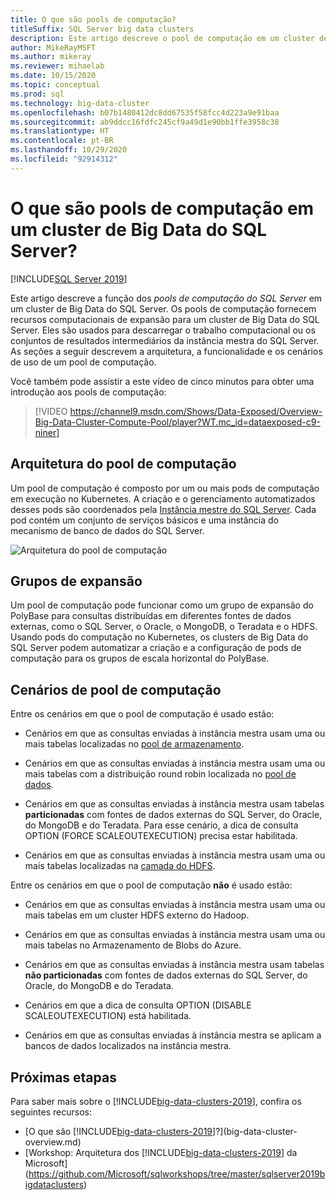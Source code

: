 ```yaml
---
title: O que são pools de computação?
titleSuffix: SQL Server big data clusters
description: Este artigo descreve o pool de computação em um cluster de Big Data do SQL Server 2019.
author: MikeRayMSFT
ms.author: mikeray
ms.reviewer: mihaelab
ms.date: 10/15/2020
ms.topic: conceptual
ms.prod: sql
ms.technology: big-data-cluster
ms.openlocfilehash: b07b1480412dc8dd67535f58fcc4d223a9e91baa
ms.sourcegitcommit: ab9ddcc16fdfc245cf9a49d1e90bb1ffe3958c38
ms.translationtype: HT
ms.contentlocale: pt-BR
ms.lasthandoff: 10/29/2020
ms.locfileid: "92914312"
---
```

# <a name="what-are-compute-pools-in-a-sql-server-big-data-cluster"></a>O que são pools de computação em um cluster de Big Data do SQL Server?

[!INCLUDE[SQL Server 2019](../includes/applies-to-version/sqlserver2019.md)]

Este artigo descreve a função dos *pools de computação do SQL Server* em um cluster de Big Data do SQL Server. Os pools de computação fornecem recursos computacionais de expansão para um cluster de Big Data do SQL Server. Eles são usados para descarregar o trabalho computacional ou os conjuntos de resultados intermediários da instância mestra do SQL Server. As seções a seguir descrevem a arquitetura, a funcionalidade e os cenários de uso de um pool de computação.

Você também pode assistir a este vídeo de cinco minutos para obter uma introdução aos pools de computação:

> [!VIDEO https://channel9.msdn.com/Shows/Data-Exposed/Overview-Big-Data-Cluster-Compute-Pool/player?WT.mc_id=dataexposed-c9-niner]

## <a name="compute-pool-architecture"></a>Arquitetura do pool de computação

Um pool de computação é composto por um ou mais pods de computação em execução no Kubernetes. A criação e o gerenciamento automatizados desses pods são coordenados pela [Instância mestre do SQL Server](concept-master-instance.md). Cada pod contém um conjunto de serviços básicos e uma instância do mecanismo de banco de dados do SQL Server.

![Arquitetura do pool de computação](media/concept-compute-pool/compute-pool-architecture.png)

## <a name="scale-out-groups"></a>Grupos de expansão

Um pool de computação pode funcionar como um grupo de expansão do PolyBase para consultas distribuídas em diferentes fontes de dados externas, como o SQL Server, o Oracle, o MongoDB, o Teradata e o HDFS. Usando pods do computação no Kubernetes, os clusters de Big Data do SQL Server podem automatizar a criação e a configuração de pods de computação para os grupos de escala horizontal do PolyBase.

## <a name="compute-pool-scenarios"></a>Cenários de pool de computação

Entre os cenários em que o pool de computação é usado estão:

- Cenários em que as consultas enviadas à instância mestra usam uma ou mais tabelas localizadas no [pool de armazenamento](concept-storage-pool.md).

- Cenários em que as consultas enviadas à instância mestra usam uma ou mais tabelas com a distribuição round robin localizada no [pool de dados](concept-data-pool.md).

- Cenários em que as consultas enviadas à instância mestra usam tabelas **particionadas** com fontes de dados externas do SQL Server, do Oracle, do MongoDB e do Teradata. Para esse cenário, a dica de consulta OPTION (FORCE SCALEOUTEXECUTION) precisa estar habilitada.

- Cenários em que as consultas enviadas à instância mestra usam uma ou mais tabelas localizadas na [camada do HDFS](hdfs-tiering.md).

Entre os cenários em que o pool de computação **não** é usado estão:

- Cenários em que as consultas enviadas à instância mestra usam uma ou mais tabelas em um cluster HDFS externo do Hadoop.

- Cenários em que as consultas enviadas à instância mestra usam uma ou mais tabelas no Armazenamento de Blobs do Azure.

- Cenários em que as consultas enviadas à instância mestra usam tabelas **não particionadas** com fontes de dados externas do SQL Server, do Oracle, do MongoDB e do Teradata.

- Cenários em que a dica de consulta OPTION (DISABLE SCALEOUTEXECUTION) está habilitada.

- Cenários em que as consultas enviadas à instância mestra se aplicam a bancos de dados localizados na instância mestra.

## <a name="next-steps"></a>Próximas etapas

Para saber mais sobre o [!INCLUDE[big-data-clusters-2019](../includes/ssbigdataclusters-ss-nover.md)], confira os seguintes recursos:

- [O que são [!INCLUDE[big-data-clusters-2019](../includes/ssbigdataclusters-ver15.md)]?](big-data-cluster-overview.md)
- [Workshop: Arquitetura dos [!INCLUDE[big-data-clusters-2019](../includes/ssbigdataclusters-ss-nover.md)] da Microsoft](https://github.com/Microsoft/sqlworkshops/tree/master/sqlserver2019bigdataclusters)
